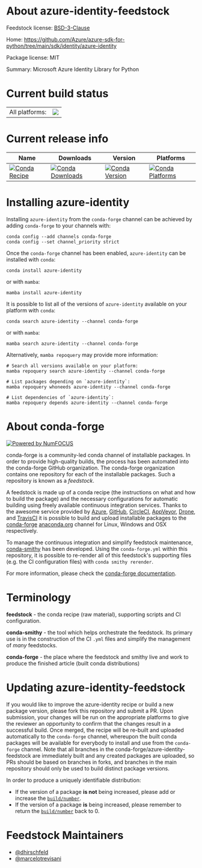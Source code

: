About azure-identity-feedstock
==============================

Feedstock license: [BSD-3-Clause](https://github.com/conda-forge/azure-identity-feedstock/blob/main/LICENSE.txt)

Home: https://github.com/Azure/azure-sdk-for-python/tree/main/sdk/identity/azure-identity

Package license: MIT

Summary: Microsoft Azure Identity Library for Python

Current build status
====================


<table><tr><td>All platforms:</td>
    <td>
      <a href="https://dev.azure.com/conda-forge/feedstock-builds/_build/latest?definitionId=10413&branchName=main">
        <img src="https://dev.azure.com/conda-forge/feedstock-builds/_apis/build/status/azure-identity-feedstock?branchName=main">
      </a>
    </td>
  </tr>
</table>

Current release info
====================

| Name | Downloads | Version | Platforms |
| --- | --- | --- | --- |
| [![Conda Recipe](https://img.shields.io/badge/recipe-azure--identity-green.svg)](https://anaconda.org/conda-forge/azure-identity) | [![Conda Downloads](https://img.shields.io/conda/dn/conda-forge/azure-identity.svg)](https://anaconda.org/conda-forge/azure-identity) | [![Conda Version](https://img.shields.io/conda/vn/conda-forge/azure-identity.svg)](https://anaconda.org/conda-forge/azure-identity) | [![Conda Platforms](https://img.shields.io/conda/pn/conda-forge/azure-identity.svg)](https://anaconda.org/conda-forge/azure-identity) |

Installing azure-identity
=========================

Installing `azure-identity` from the `conda-forge` channel can be achieved by adding `conda-forge` to your channels with:

```
conda config --add channels conda-forge
conda config --set channel_priority strict
```

Once the `conda-forge` channel has been enabled, `azure-identity` can be installed with `conda`:

```
conda install azure-identity
```

or with `mamba`:

```
mamba install azure-identity
```

It is possible to list all of the versions of `azure-identity` available on your platform with `conda`:

```
conda search azure-identity --channel conda-forge
```

or with `mamba`:

```
mamba search azure-identity --channel conda-forge
```

Alternatively, `mamba repoquery` may provide more information:

```
# Search all versions available on your platform:
mamba repoquery search azure-identity --channel conda-forge

# List packages depending on `azure-identity`:
mamba repoquery whoneeds azure-identity --channel conda-forge

# List dependencies of `azure-identity`:
mamba repoquery depends azure-identity --channel conda-forge
```


About conda-forge
=================

[![Powered by
NumFOCUS](https://img.shields.io/badge/powered%20by-NumFOCUS-orange.svg?style=flat&colorA=E1523D&colorB=007D8A)](https://numfocus.org)

conda-forge is a community-led conda channel of installable packages.
In order to provide high-quality builds, the process has been automated into the
conda-forge GitHub organization. The conda-forge organization contains one repository
for each of the installable packages. Such a repository is known as a *feedstock*.

A feedstock is made up of a conda recipe (the instructions on what and how to build
the package) and the necessary configurations for automatic building using freely
available continuous integration services. Thanks to the awesome service provided by
[Azure](https://azure.microsoft.com/en-us/services/devops/), [GitHub](https://github.com/),
[CircleCI](https://circleci.com/), [AppVeyor](https://www.appveyor.com/),
[Drone](https://cloud.drone.io/welcome), and [TravisCI](https://travis-ci.com/)
it is possible to build and upload installable packages to the
[conda-forge](https://anaconda.org/conda-forge) [anaconda.org](https://anaconda.org/)
channel for Linux, Windows and OSX respectively.

To manage the continuous integration and simplify feedstock maintenance,
[conda-smithy](https://github.com/conda-forge/conda-smithy) has been developed.
Using the ``conda-forge.yml`` within this repository, it is possible to re-render all of
this feedstock's supporting files (e.g. the CI configuration files) with ``conda smithy rerender``.

For more information, please check the [conda-forge documentation](https://conda-forge.org/docs/).

Terminology
===========

**feedstock** - the conda recipe (raw material), supporting scripts and CI configuration.

**conda-smithy** - the tool which helps orchestrate the feedstock.
                   Its primary use is in the construction of the CI ``.yml`` files
                   and simplify the management of *many* feedstocks.

**conda-forge** - the place where the feedstock and smithy live and work to
                  produce the finished article (built conda distributions)


Updating azure-identity-feedstock
=================================

If you would like to improve the azure-identity recipe or build a new
package version, please fork this repository and submit a PR. Upon submission,
your changes will be run on the appropriate platforms to give the reviewer an
opportunity to confirm that the changes result in a successful build. Once
merged, the recipe will be re-built and uploaded automatically to the
`conda-forge` channel, whereupon the built conda packages will be available for
everybody to install and use from the `conda-forge` channel.
Note that all branches in the conda-forge/azure-identity-feedstock are
immediately built and any created packages are uploaded, so PRs should be based
on branches in forks, and branches in the main repository should only be used to
build distinct package versions.

In order to produce a uniquely identifiable distribution:
 * If the version of a package **is not** being increased, please add or increase
   the [``build/number``](https://docs.conda.io/projects/conda-build/en/latest/resources/define-metadata.html#build-number-and-string).
 * If the version of a package **is** being increased, please remember to return
   the [``build/number``](https://docs.conda.io/projects/conda-build/en/latest/resources/define-metadata.html#build-number-and-string)
   back to 0.

Feedstock Maintainers
=====================

* [@dhirschfeld](https://github.com/dhirschfeld/)
* [@marcelotrevisani](https://github.com/marcelotrevisani/)

